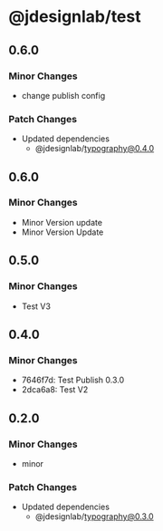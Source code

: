 # @jdesignlab/test

## 0.6.0

### Minor Changes

- change publish config

### Patch Changes

- Updated dependencies
  - @jdesignlab/typography@0.4.0

## 0.6.0

### Minor Changes

- Minor Version update
- Minor Version Update

## 0.5.0

### Minor Changes

- Test V3

## 0.4.0

### Minor Changes

- 7646f7d: Test Publish 0.3.0
- 2dca6a8: Test V2

## 0.2.0

### Minor Changes

- minor

### Patch Changes

- Updated dependencies
  - @jdesignlab/typography@0.3.0

